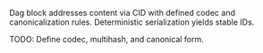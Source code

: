 Dag block addresses content via CID with defined codec and canonicalization rules. Deterministic serialization yields stable IDs.

TODO: Define codec, multihash, and canonical form.

